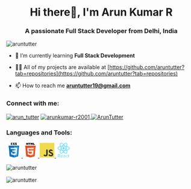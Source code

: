 <h1 align="center">Hi there👋, I'm Arun Kumar R</h1>
<h3 align="center">A passionate Full Stack Developer from Delhi, India</h3>
<!-- <img align="right" alt="coding" width="400" src="https://media.tenor.com/YNqsJbmb_yMAAAAd/coding.gif"> -->

<p align="left"> <img src="https://komarev.com/ghpvc/?username=aruntutter&label=Profile%20views&color=0e75b6&style=flat" alt="aruntutter" /> </p>

- 🌱 I’m currently learning **Full Stack Development**

- 👨‍💻 All of my projects are available at [https://github.com/aruntutter?tab=repositories](https://github.com/aruntutter?tab=repositories)

- 📫 How to reach me **aruntutter19@gmail.com**

<h3 align="left">Connect with me:</h3>
<p align="left">
<a href="https://instagram.com/arun_tutter" target="blank"><img align="center" src="https://raw.githubusercontent.com/rahuldkjain/github-profile-readme-generator/master/src/images/icons/Social/instagram.svg" alt="arun_tutter" height="30" width="40" /></a>
<a href="https://linkedin.com/in/arunkumar-r2001" target="blank">
  <img align="center" src="https://raw.githubusercontent.com/rahuldkjain/github-profile-readme-generator/master/src/images/icons/Social/linkedin.svg" alt="arunkumar-r2001" height="30" width="40" />
</a>
</a><a href="https://twitter.com/ArunTutter" target="blank">
  <img align="center" src="https://raw.githubusercontent.com/rahuldkjain/github-profile-readme-generator/master/src/images/icons/Social/twitter.svg" alt="ArunTutter" height="30" width="40" />
</a>

</p>

<h3 align="left">Languages and Tools:</h3>
<p align="left"> <a href="https://www.w3schools.com/css/" target="_blank" rel="noreferrer"></a> <a href="https://www.w3.org/html/" target="_blank" rel="noreferrer"><img src="https://raw.githubusercontent.com/devicons/devicon/master/icons/css3/css3-original-wordmark.svg" alt="css3" width="40" height="40" /> <img src="https://raw.githubusercontent.com/devicons/devicon/master/icons/html5/html5-original-wordmark.svg" alt="html5" width="40" height="40"/> </a> <a href="https://developer.mozilla.org/en-US/docs/Web/JavaScript" target="_blank" rel="noreferrer"> <img src="https://raw.githubusercontent.com/devicons/devicon/master/icons/javascript/javascript-original.svg" alt="javascript" width="40" height="40"/> </a>
<img src="https://raw.githubusercontent.com/devicons/devicon/master/icons/react/react-original-wordmark.svg" alt="API" width="40" height="40"/></p>

 <p><img align="center" src="https://github-readme-stats.vercel.app/api/top-langs?username=aruntutter&show_icons=true&locale=en&layout=compact" alt="aruntutter" /></p>

<p><img align="center" src="https://github-readme-streak-stats.herokuapp.com/?user=aruntutter&" alt="aruntutter" /></p> 
